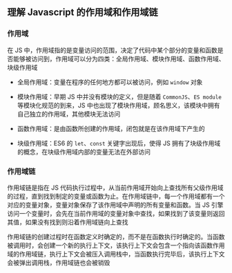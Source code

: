 ## 理解 Javascript 的作用域和作用域链

### 作用域

在 JS 中，作用域指的是变量访问的范围，决定了代码中某个部分的变量和函数是否能够被访问到，作用域可以分为四类：全局作用域、模块作用域、函数作用域、块级作用域

- 全局作用域：变量在程序的任何地方都可以被访问，例如 `window` 对象

- 模块作用域：早期 JS 中并没有模块的定义，但是随着 `CommonJS`、`ES module` 等模块化规范的到来，JS 中也出现了模块作用域，顾名思义，该模块中拥有自己独立的作用域，其他模块无法访问

- 函数作用域：是由函数所创建的作用域，闭包就是在该作用域下产生的

- 块级作用域：ES6 的 `let`、`const` 关键字出现后，使得 JS 拥有了块级作用域的概念，在块级作用域内部的变量无法在外部访问

### 作用域链

作用域链是指在 JS 代码执行过程中，从当前作用域开始向上查找所有父级作用域的过程，直到找到制定的变量或函数为止。在作用域链中，每一个作用域都有一个对应的变量对象，变量对象保存了该作用域中声明的所有变量和函数。当 JS 引擎访问一个变量时，会先在当前作用域的变量对象中查找，如果找到了该变量则返回其值，如果没有找到则沿着作用域链向上查找

作用域链的创建过程时在函数定义时确定的，而不是在函数执行时确定的。当函数被调用时，会创建一个新的执行上下文，该执行上下文会包含一个指向该函数作用域的作用域链，执行上下文会被压入调用栈中，当函数执行完毕后，该执行上下文会被弹出调用栈，作用域链也会被销毁
